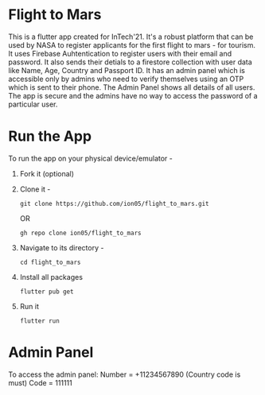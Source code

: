 # Flight to Mars

This is a flutter app created for InTech'21. It's a robust platform that can be used by NASA to register applicants for the first flight to mars - for tourism. It uses Firebase Auhtentication to register users with their email and password. It also sends their detials to a firestore collection with user data like Name, Age, Country and Passport ID. It has an admin panel which is accessible only by admins who need to verify themselves using an OTP which is sent to their phone. The Admin Panel shows all details of all users.
The app is secure and the admins have no way to access the password of a particular user. 

# Run the App 

To run the app on your physical device/emulator - 

1) Fork it (optional)

2) Clone it - 
    ```git
    git clone https://github.com/ion05/flight_to_mars.git 
    ``` 
    OR 
    ```
    gh repo clone ion05/flight_to_mars
   ```
 3) Navigate to its directory - 
       ``` 
       cd flight_to_mars
       ```
4) Install all packages 
      ```
      flutter pub get 
      ```
5) Run it 
      ```
      flutter run 
      ```
      
# Admin Panel
To access the admin panel: 
Number = +11234567890 (Country code is must)
Code = 111111
